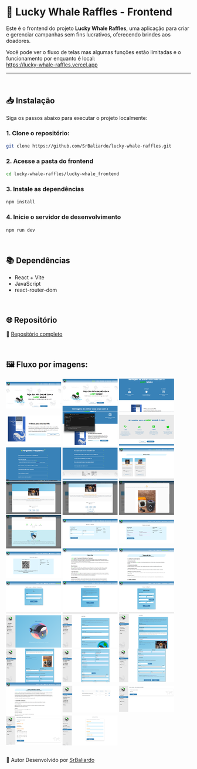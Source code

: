 # 🐳 Lucky Whale Raffles - Frontend

Este é o frontend do projeto **Lucky Whale Raffles**, uma aplicação para criar e gerenciar campanhas sem fins lucrativos, oferecendo brindes aos doadores.

Você pode ver o fluxo de telas mas algumas funções estão limitadas e o funcionamento por enquanto é local:<br>
https://lucky-whale-raffles.vercel.app

---
<br>

## 📥 Instalação

Siga os passos abaixo para executar o projeto localmente:

  ### 1. Clone o repositório:
  ```bash
  git clone https://github.com/SrBaliardo/lucky-whale-raffles.git
  ```

  ### 2. Acesse a pasta do frontend
  ```bash
  cd lucky-whale-raffles/lucky-whale_frontend
  ```
  
  ### 3. Instale as dependências
   ```bash
  npm install
  ```
  
  ### 4. Inicie o servidor de desenvolvimento
   ```bash
  npm run dev
  ```
<br>

## 📚 Dependências
- React + Vite
- JavaScript
- react-router-dom

<br>

## 🌐 Repositório
🔗 <a href="https://github.com/SrBaliardo/lucky-whale-raffles">Repositório completo </a>

<br>

## 🖼️ Fluxo por imagens:<br>
<div>
  <img align="center" alt="HTML" height="auto" width="150" src="src/assets/readme_images/lucky_whale-00.png">
  <img align="center" alt="HTML" height="auto" width="150" src="src/assets/readme_images/lucky_whale-01.png">
  <img align="center" alt="HTML" height="auto" width="150" src="src/assets/readme_images/lucky_whale-02.png">
  <img align="center" alt="HTML" height="auto" width="150" src="src/assets/readme_images/lucky_whale-03.png">
  <img align="center" alt="HTML" height="auto" width="150" src="src/assets/readme_images/lucky_whale-04.png">
  <img align="center" alt="HTML" height="auto" width="150" src="src/assets/readme_images/lucky_whale-05.png">
  <img align="center" alt="HTML" height="auto" width="150" src="src/assets/readme_images/lucky_whale-06.png">
  <img align="center" alt="HTML" height="auto" width="150" src="src/assets/readme_images/lucky_whale-07.png">
  <img align="center" alt="HTML" height="auto" width="150" src="src/assets/readme_images/lucky_whale-08.png">
  <img align="center" alt="HTML" height="auto" width="150" src="src/assets/readme_images/lucky_whale-09.png">
  <img align="center" alt="HTML" height="auto" width="150" src="src/assets/readme_images/lucky_whale-10.png">
  <img align="center" alt="HTML" height="auto" width="150" src="src/assets/readme_images/lucky_whale-11.png">
  <img align="center" alt="HTML" height="auto" width="150" src="src/assets/readme_images/lucky_whale-12.png">
  <img align="center" alt="HTML" height="auto" width="150" src="src/assets/readme_images/lucky_whale-13.png">
  <img align="center" alt="HTML" height="auto" width="150" src="src/assets/readme_images/lucky_whale-14.png">
  <img align="center" alt="HTML" height="auto" width="150" src="src/assets/readme_images/lucky_whale-15.png">
  <img align="center" alt="HTML" height="auto" width="150" src="src/assets/readme_images/lucky_whale-16.png">
  <img align="center" alt="HTML" height="auto" width="150" src="src/assets/readme_images/lucky_whale-17.png">
  <img align="center" alt="HTML" height="auto" width="150" src="src/assets/readme_images/lucky_whale-18.png">
  <img align="center" alt="HTML" height="auto" width="150" src="src/assets/readme_images/lucky_whale-19.png">
  <img align="center" alt="HTML" height="auto" width="150" src="src/assets/readme_images/lucky_whale-20.png">
  <img align="center" alt="HTML" height="auto" width="150" src="src/assets/readme_images/lucky_whale-21.png">
  <img align="center" alt="HTML" height="auto" width="150" src="src/assets/readme_images/lucky_whale-22.png">
  <img align="center" alt="HTML" height="auto" width="150" src="src/assets/readme_images/lucky_whale-23.png">
  <img align="center" alt="HTML" height="auto" width="150" src="src/assets/readme_images/lucky_whale-24.png">
  <img align="center" alt="HTML" height="auto" width="150" src="src/assets/readme_images/lucky_whale-25.png">
  <img align="center" alt="HTML" height="auto" width="150" src="src/assets/readme_images/lucky_whale-26.png">
  <img align="center" alt="HTML" height="auto" width="150" src="src/assets/readme_images/lucky_whale-27.png">
  <img align="center" alt="HTML" height="auto" width="150" src="src/assets/readme_images/lucky_whale-28.png">
  <img align="center" alt="HTML" height="auto" width="150" src="src/assets/readme_images/lucky_whale-29.png">
  <img align="center" alt="HTML" height="auto" width="150" src="src/assets/readme_images/lucky_whale-30.png">
  <img align="center" alt="HTML" height="auto" width="150" src="src/assets/readme_images/lucky_whale-31.png">
</div>

<br>

🤝 Autor
Desenvolvido por <a href="https://github.com/SrBaliardo">SrBaliardo</a>
